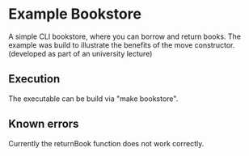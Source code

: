 # Example Bookstore

A simple CLI bookstore, where you can borrow and return books.
The example was build to illustrate the benefits of the move constructor.
(developed as part of an university lecture)

## Execution 

The executable can be build via "make bookstore".


## Known errors

Currently the returnBook function does not work correctly.
